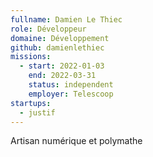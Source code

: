 ```yaml
---
fullname: Damien Le Thiec
role: Développeur
domaine: Développement
github: damienlethiec
missions:
  - start: 2022-01-03
    end: 2022-03-31
    status: independent
    employer: Telescoop
startups:
  - justif
---
```


Artisan numérique et polymathe
